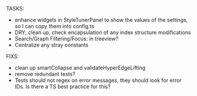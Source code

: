 TASKS:
- enhance widgets in StyleTunerPanel to show the values of the settings, so I can copy them into config.ts
- DRY, clean up, check encapsulation of any index structure modifications
- Search/Graph Filtering/Focus: in treeview?
- Centralize any stray constants

FIXS:
- clean up smartCollapse and validateHyperEdgeLifting
- remove redundant tests?
- Tests should not regex on error messages, they should look for error IDs. Is there a TS best practice for this?
